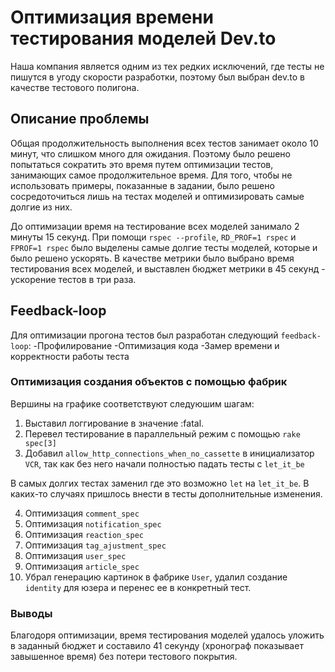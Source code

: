 # Оптимизация времени тестирования моделей Dev.to
Наша компания является одним из тех редких исключений, где тесты не пишутся в угоду скорости разработки, поэтому был выбран dev.to в качестве тестового полигона.

## Описание проблемы
Общая продолжительность выполнения всех тестов занимает около 10 минут, что слишком много для ожидания. Поэтому было решено попытаться сократить это время путем оптимизации тестов, занимающих самое продолжительное время. Для того, чтобы не использовать примеры, показанные в задании, было решено сосредоточиться лишь на тестах моделей и оптимизировать самые долгие из них.

До оптимизации время на тестирование всех моделей занимало 2 минуты 15 секунд.
При помощи `rspec --profile`, `RD_PROF=1 rspec` и `FPROF=1 rspec` было выделены самые долгие тесты моделей, которые и было решено ускорять. В качестве метрики было выбрано время тестирования всех моделей, и выставлен бюджет метрики в 45 секунд - ускорение тестов в три раза.

## Feedback-loop
Для оптимизации прогона тестов был разработан следующий `feedback-loop`: -Профилирование
-Оптимизация кода
-Замер времени и корректности работы теста

### Оптимизация создания объектов с помощью фабрик
Вершины на графике соответствуют следуюшим шагам:

1. Выставил логгирование в значение :fatal.
2. Перевел тестирование в параллельный режим с помощью `rake spec[3]`
3. Добавил `allow_http_connections_when_no_cassette` в инициализатор `VCR`, так как без него начали полностью падать тесты с `let_it_be`

В самых долгих тестах заменил где это возможно `let` на `let_it_be`. В каких-то случаях пришлось внести в тесты дополнительные изменения.

4. Оптимизация `comment_spec`
5. Оптимизация `notification_spec`
6. Оптимизация `reaction_spec`
7. Оптимизация `tag_ajustment_spec`
8. Оптимизация `user_spec`
9. Оптимизация `article_spec`
10. Убрал генерацию картинок в фабрике `User`, удалил создание `identity` для юзера и перенес ее в конкретный тест.

### Выводы
Благодоря оптимизации, время тестирования моделей удалось уложить в заданный бюджет и составило 41 секунду (хронограф показывает завышенное время) без потери тестового покрытия.
